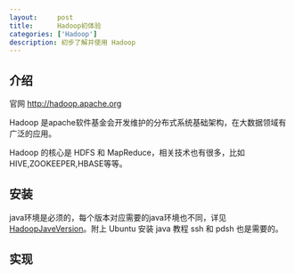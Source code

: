 ```yaml
---
layout:     post
title:      Hadoop初体验
categories: ['Hadoop']
description: 初步了解并使用 Hadoop
---
```


## 介绍

官网 <a href="http://hadoop.apache.org" target="_blank">http://hadoop.apache.org</a>
 
Hadoop 是apache软件基金会开发维护的分布式系统基础架构，在大数据领域有广泛的应用。

Hadoop 的核心是 HDFS 和 MapReduce，相关技术也有很多，比如 HIVE,ZOOKEEPER,HBASE等等。

## 安装

java环境是必须的，每个版本对应需要的java环境也不同，详见<a href="https://wiki.apache.org/hadoop/HadoopJavaVersions" target="_blank">HadoopJaveVersion</a>。附上 Ubuntu 安装 java 教程
ssh 和 pdsh 也是需要的。

## 实现

